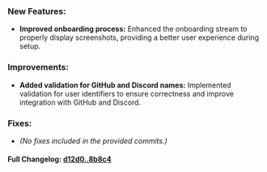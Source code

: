 ### **New Features:**
- **Improved onboarding process:** Enhanced the onboarding stream to properly display screenshots, providing a better user experience during setup.

### **Improvements:**
- **Added validation for GitHub and Discord names:** Implemented validation for user identifiers to ensure correctness and improve integration with GitHub and Discord.

### **Fixes:**
- *(No fixes included in the provided commits.)*

#### **Full Changelog:** [d12d0..8b8c4](https://github.com/mediar-ai/skyprompt/compare/d12d0..8b8c4)

